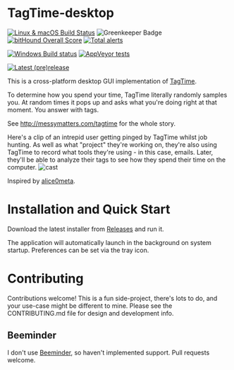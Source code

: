 # TagTime-desktop

[![Linux & macOS Build Status](https://travis-ci.org/mykter/TagTime-desktop.svg?branch=master)](https://travis-ci.org/mykter/TagTime-desktop)
![Greenkeeper Badge](https://badges.greenkeeper.io/mykter/TagTime-desktop.svg)
[![bitHound Overall Score](https://www.bithound.io/github/mykter/TagTime-desktop/badges/score.svg)](https://www.bithound.io/github/mykter/TagTime-desktop)
[![Total alerts](https://img.shields.io/lgtm/alerts/g/mykter/TagTime-desktop.svg?logo=lgtm&logoWidth=18)](https://lgtm.com/projects/g/mykter/TagTime-desktop/alerts/)

[![Windows Build status](https://ci.appveyor.com/api/projects/status/vo15dgoqrb6k4fc4?svg=true)](https://ci.appveyor.com/project/mykter/tagtime-desktop)
[![AppVeyor tests](https://img.shields.io/appveyor/tests/mykter/TagTime-desktop.svg?logo=appveyor)](https://ci.appveyor.com/project/mykter/tagtime-desktop/build/tests)

[![Latest (pre)release](https://img.shields.io/github/release/mykter/TagTime-desktop/all.svg)](https://github.com/mykter/TagTime-desktop/releases)

This is a cross-platform desktop GUI implementation of [TagTime](https://github.com/dreeves/TagTime).

To determine how you spend your time, TagTime literally randomly samples you. At random times it pops up and asks what you're doing right at that moment. You answer with tags.

See http://messymatters.com/tagtime for the whole story.

Here's a clip of an intrepid user getting pinged by TagTime whilst job hunting. As well as what "project" they're working on, they're also using TagTime to record what tools they're using - in this case, emails. Later, they'll be able to analyze their tags to see how they spend their time on the computer.
![cast](https://user-images.githubusercontent.com/1424497/38167891-69506068-3536-11e8-86d5-5962e053a84e.gif)

Inspired by [alice0meta](https://github.com/alice0meta/TagTime).

# Installation and Quick Start

Download the latest installer from [Releases](https://github.com/mykter/TagTime-desktop/releases) and run it.

The application will automatically launch in the background on system startup.
Preferences can be set via the tray icon.

# Contributing

Contributions welcome! This is a fun side-project, there's lots to do, and your use-case might be different to mine.
Please see the CONTRIBUTING.md file for design and development info.

## Beeminder

I don't use [Beeminder](https://beeminder.com), so haven't implemented support. Pull requests welcome.

